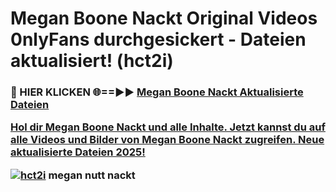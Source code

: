 # Megan Boone Nackt Original Videos 0nlyFans durchgesickert - Dateien aktualisiert! (hct2i)

<h3>🔴 HIER KLICKEN 🌐==►► <a href="https://tinyurl.com/h6vf6nb8" rel="nofollow">Megan Boone Nackt Aktualisierte Dateien

Hol dir Megan Boone Nackt und alle Inhalte. Jetzt kannst du auf alle Videos und Bilder von Megan Boone Nackt zugreifen. Neue aktualisierte Dateien 2025!

[![hct2i](https://i.imgur.com/sD4kR3V.gif)](https://tinyurl.com/h6vf6nb8)
megan nutt nackt